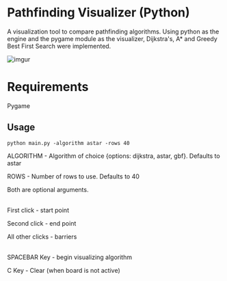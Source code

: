 # Pathfinding Visualizer (Python)
A visualization tool to compare pathfinding algorithms. Using python as the engine and the pygame module as the visualizer, Dijkstra's, A* and Greedy Best First Search were implemented.

![imgur](https://i.imgur.com/KZclLdo.gif)

# Requirements
Pygame

## Usage
```
python main.py -algorithm astar -rows 40
```
ALGORITHM - Algorithm of choice {options: dijkstra, astar, gbf}. Defaults to astar

ROWS - Number of rows to use. Defaults to 40

Both are optional arguments. <br/>&nbsp;

First click - start point

Second click - end point

All other clicks - barriers <br/>&nbsp;

SPACEBAR Key - begin visualizing algorithm

C Key - Clear (when board is not active)
